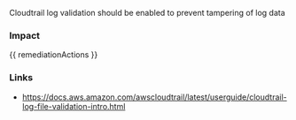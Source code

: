 
Cloudtrail log validation should be enabled to prevent tampering of log data

### Impact
<!-- Add Impact here -->

<!-- DO NOT CHANGE -->
{{ remediationActions }}

### Links
- https://docs.aws.amazon.com/awscloudtrail/latest/userguide/cloudtrail-log-file-validation-intro.html


